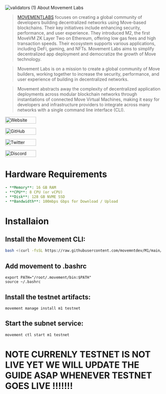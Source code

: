 ![validators (1)](https://github.com/user-attachments/assets/298b7ddc-4540-4b51-81dc-526e7be43666)
About Movement Labs 

> [MOVEMENTLABS](https://movementlabs.xyz/) focuses on creating a global community of developers building decentralized networks using Move-based blockchains. Their key initiatives include enhancing security, performance, and user experience. They introduced M2, the first MoveVM ZK Layer Two on Ethereum, offering low gas fees and high transaction speeds. Their ecosystem supports various applications, including DeFi, gaming, and NFTs. Movement Labs aims to simplify decentralized app deployment and democratize the growth of Move technology.

> Movement Labs is on a mission to create a global community of Move builders, working together to increase the security, performance, and user experience of building in decentralized networks.

> Movement abstracts away the complexity of decentralized application deployments across modular blockchain networks through instantiations of connected Move Virtual Machines, making it easy for developers and infrastructure providers to integrate across many networks with a single command line interface (CLI).

<a href="https://movementlabs.xyz/" target="_blank"><img src="https://github.com/user-attachments/assets/cdb62800-9a8d-4e9e-848a-46c8278afd24" alt="Website" width="100" height="22"></a>


<a href="https://github.com/movementlabsxyz" target="_blank"><img src="https://github.com/user-attachments/assets/b03b6a35-8eb1-43e6-8831-35e34167f76c" alt="GitHub" width="100" height="22" ></a>


<a href="https://x.com/movementlabsxyz" target="_blank"><img src="https://github.com/user-attachments/assets/2a436f53-54f9-4f15-bf6b-539a5fa24a13" alt="Twitter" width="100" height="22"></a>


<a href="https://discord.gg/Nw93MK6Z" target="_blank"><img src="https://github.com/user-attachments/assets/e072562a-487a-4bc9-ae92-cfa9fa5798c8" alt="Discord" width="100" height="22"></a>

# Hardware Requirements

```yaml
- **Memory**: 16 GB RAM
- **CPU**: 8 CPU (or vCPU)
- **Disk**: 128 GB NVME SSD
- **Bandwidth**: 100mbps Gbps for Download / Upload

```

# Installaion
## Install the Movement CLI:

```bash
bash <(curl -fsSL https://raw.githubusercontent.com/movemntdev/M1/main/scripts/install.sh) --latest
```
## Add movement to .bashrc 
```
export PATH="/root/.movement/bin:$PATH"
source ~/.bashrc
```
## Install the testnet artifacts:
```
movement manage install m1 testnet
```
## Start the subnet service:
```
movement ctl start m1 testnet
```


# NOTE CURRENLY TESTNET IS NOT LIVE YET WE WILL UPDATE THE GUIDE ASAP WHENEVER TESTNET GOES LIVE !!!!!!!
